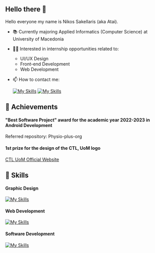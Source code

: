 ## Hello there 👋

Hello everyone my name is Nikos Sakellaris (aka Atai). 

- :books: Currently majoring Applied Informatics (Computer Science) at University of Macedonia
- 🧑‍💻 Interested in internship opportunities related to:
  - UI/UX Design
  - Front-end Development
  - Web Development 
- 📫 How to contact me:

  [![My Skills](https://skillicons.dev/icons?i=linkedin)](https://www.linkedin.com/in/nikos-sakell/)
  [![My Skills](https://skillicons.dev/icons?i=gmail)](mailto:nikossakell02@gmail.com)

## 🥇 Achievements

#### "Best Software Project" award for the academic year 2022-2023 in Android Development
  Referred repository: Physio-plus-org

#### 1st prize for the design of the CTL, UoM logo
  [CTL UoM Official Website](https://ctl.uom.gr/)

## 🦾 Skills
#### Graphic Design

  [![My Skills](https://skillicons.dev/icons?i=ps,xd)](https://skillicons.dev)

#### Web Development

  [![My Skills](https://skillicons.dev/icons?i=html,css,bootstrap)](https://skillicons.dev)

#### Software Development

  [![My Skills](https://skillicons.dev/icons?i=java,c,eclipse,androidstudio)](https://skillicons.dev)

